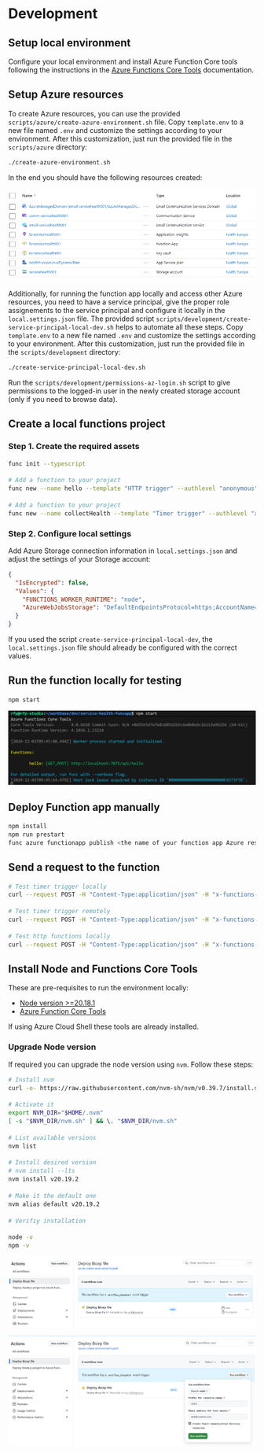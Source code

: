 # Development

## Setup local environment

Configure your local environment and install Azure Function Core tools following the instructions in the [Azure Functions Core Tools](https://learn.microsoft.com/en-us/azure/azure-functions/create-first-function-cli-typescript?tabs=linux%2Cazure-cli%2Cbrowser&pivots=nodejs-model-v4) documentation.


## Setup Azure resources

To create Azure resources, you can use the provided `scripts/azure/create-azure-environment.sh` file. Copy `template.env` to a new file named `.env` and customize the settings according to your environment.
After this customization, just run the provided file in the `scripts/azure` directory:

```bash
./create-azure-environment.sh
```

In the end you should have the following resources created:

![alt text](images/resources.png)

Additionally, for running the function app locally and access other Azure resources, you need to have a service principal, give the proper role assignements to the service principal and configure it locally in the `local.settings.json` file. The provided script `scripts/development/create-service-principal-local-dev.sh` helps to automate all these steps. Copy `template.env` to a new file named `.env` and customize the settings according to your environment. After this customization, just run the provided file in the `scripts/development` directory:

```bash
./create-service-principal-local-dev.sh
```

Run the `scripts/development/permissions-az-login.sh` script to give permissions to the logged-in user in the newly created storage account (only if you need to browse data).

## Create a local functions project

### Step 1. Create the required assets

```bash
func init --typescript

# Add a function to your project 
func new --name hello --template "HTTP trigger" --authlevel "anonymous"

# Add a function to your project 
func new --name collectHealth --template "Timer trigger" --authlevel "anonymous"
```

### Step 2. Configure local settings

Add Azure Storage connection information in `local.settings.json` and adjust the settings of your Storage account:

```json
{
  "IsEncrypted": false,
  "Values": {
    "FUNCTIONS_WORKER_RUNTIME": "node",
    "AzureWebJobsStorage": "DefaultEndpointsProtocol=https;AccountName=your_storage_account_name;AccountKey=your_storage_account_key;EndpointSuffix=core.windows.net"
  }
}
```

If you used the script `create-service-principal-local-dev`, the `local.settings.json` file should already be configured with the correct values.


## Run the function locally for testing

```bash
npm start
```

![alt text](images/run-local.png)


## Deploy Function app manually

```bash
npm install
npm run prestart
func azure functionapp publish <the name of your function app Azure resource> --typescript
```


## Send a request to the function

```bash
# Test timer trigger locally
curl --request POST -H "Content-Type:application/json" -H "x-functions-key:xxxxxxxxxxxxx" --data '{"input":""}'  http://localhost:7071/admin/functions/getHealthEvents

# Test timer trigger remotely
curl --request POST -H "Content-Type:application/json" -H "x-functions-key:xxxxxxxxxxxxx" --data '{"input":""}'  https://xpto.azurewebsites.net/admin/functions/getHealthEvents

# Test http functions locally
curl --request POST -H "Content-Type:application/json" -H "x-functions-key:xxxxxxxxxxxxx" --data '{"input":""}'  http://localhost:7071/api/hello
```


## Install Node and Functions Core Tools

These are pre-requisites to run the environment locally:
- [Node version >=20.18.1](https://nodejs.org/en/)
- [Azure Function Core Tools](https://learn.microsoft.com/en-us/azure/azure-functions/functions-run-local?tabs=linux%2Cisolated-process%2Cnode-v4%2Cpython-v2%2Chttp-trigger%2Ccontainer-apps&pivots=programming-language-typescript#install-the-azure-functions-core-tools)

If using Azure Cloud Shell these tools are already installed.

### Upgrade Node version

If required you can upgrade the node version using `nvm`. Follow these steps:

```bash
# Install nvm
curl -o- https://raw.githubusercontent.com/nvm-sh/nvm/v0.39.7/install.sh | bash

# Activate it
export NVM_DIR="$HOME/.nvm"
[ -s "$NVM_DIR/nvm.sh" ] && \. "$NVM_DIR/nvm.sh"

# List available versions
nvm list

# Install desired version
# nvm install --lts
nvm install v20.19.2

# Make it the default one
nvm alias default v20.19.2

# Verifiy installation

node -v
npm -v
```


![alt text](image.png)

![alt text](image-1.png)

